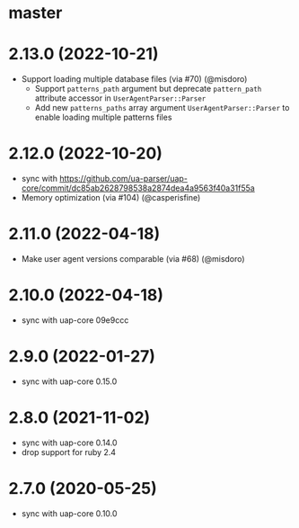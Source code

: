 # master

# 2.13.0 (2022-10-21)
  * Support loading multiple database files (via #70) (@misdoro)
    * Support `patterns_path` argument but deprecate `pattern_path` attribute accessor
      in `UserAgentParser::Parser`
    * Add new `patterns_paths` array argument `UserAgentParser::Parser` to enable loading
      multiple patterns files

# 2.12.0 (2022-10-20)

  * sync with https://github.com/ua-parser/uap-core/commit/dc85ab2628798538a2874dea4a9563f40a31f55a
  * Memory optimization (via #104) (@casperisfine)

# 2.11.0 (2022-04-18)
  * Make user agent versions comparable (via #68) (@misdoro)

# 2.10.0 (2022-04-18)
  * sync with uap-core 09e9ccc

# 2.9.0 (2022-01-27)
  * sync with uap-core 0.15.0

# 2.8.0 (2021-11-02)
  * sync with uap-core 0.14.0
  * drop support for ruby 2.4

# 2.7.0 (2020-05-25)
  * sync with uap-core 0.10.0
